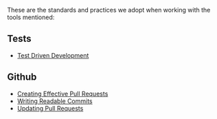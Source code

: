 These are the standards and practices we adopt when working with the tools mentioned:

## Tests

- [Test Driven Development](/standards/tests/why-write-tests.md)

## Github

- [Creating Effective Pull Requests](/standards/github/creating-effective-pull-requests.md)
- [Writing Readable Commits](/standards/github/writing-readable-commits.md)
- [Updating Pull Requests](/standards/github/updating-pull-requests.md)
